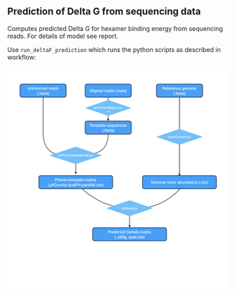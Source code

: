 ## Prediction of Delta G from sequencing data
Computes predicted Delta G for hexamer binding energy from sequencing reads. For details of model see report.

Use ```run_deltaF_prediction``` which runs the python scripts as described in workflow:

![workflow](DeltaGprediction_workflow.001.png)
